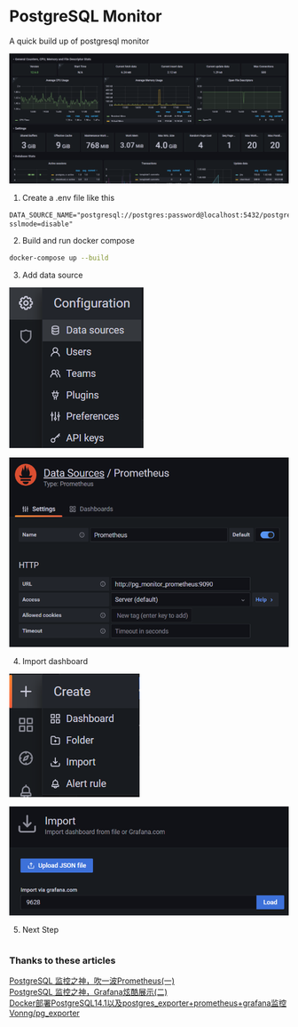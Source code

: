 # PostgreSQL Monitor

A quick build up of postgresql monitor

![img.png](docs/img/summary.png)
1. Create a .env file like this

```dotenv
DATA_SOURCE_NAME="postgresql://postgres:password@localhost:5432/postgres?sslmode=disable"
```

2. Build and run docker compose
```bash
docker-compose up --build
```

3. Add data source

![add_data_source_1.png](docs/img/add_data_source_1.png)

![img.png](docs/img/add_data_source_2.png)

4. Import dashboard

![import_dashboard_1.png](docs/img/import_dashboard_1.png)

![import_dashboard_2.png](docs/img/import_dashboard_2.png)


5. Next Step
```text

```


### Thanks to these articles

[PostgreSQL 监控之神，吹一波Prometheus(一)](https://www.modb.pro/db/48158) <br/>
[PostgreSQL 监控之神，Grafana炫酷展示(二)](https://www.modb.pro/db/48159) <br/>
[Docker部署PostgreSQL14.1以及postgres_exporter+prometheus+grafana监控](https://www.modb.pro/db/222711)
[Vonng/pg_exporter](https://github.com/Vonng/pg_exporter)
